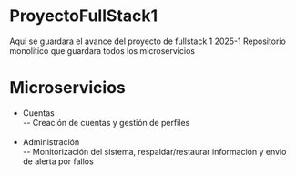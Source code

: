 # ProyectoFullStack1
Aqui se guardara el avance del proyecto de fullstack 1 2025-1
Repositorio monolitico que guardara todos los microservicios

# Microservicios
- Cuentas<br>-- Creación de cuentas y gestión de perfiles<br><br>
- Administración<br>-- Monitorización del sistema, respaldar/restaurar información y envio de alerta por fallos